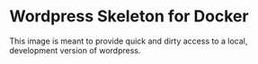 Wordpress Skeleton for Docker
=============================

This image is meant to provide quick and dirty access to a local, development version of wordpress.
